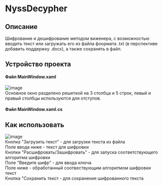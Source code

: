 # NyssDecypher
## Описание
Шифрование и дешифрование методом виженера, с возможностью вводить текст или загружать его из файла фоормата .txt (в перспективе добавить поддержку .docx), а также сохранять в файл.
## Устройство проекта
#### Файл MainWindow.xaml
![image](https://user-images.githubusercontent.com/94297614/165263899-a755bb64-372f-49d5-8f1c-66743b2673c9.png)  
Основное окно разделено решеткой на 3 столбца и 5 строк, левый и правый столбцы используются для отступов.
#### Файл MainWindow.xaml.cs

## Как использовать
![image](https://user-images.githubusercontent.com/94297614/165258773-8f3ab02d-a1e4-46cb-ba81-7c3e24d91248.png)  
Кнопка "Загрузить текст" - для загрузки текста из файла  
Поле ввода ниже - текст для шифровки  
Кнопки "Расшифровать/Зашифровать" - для запуска соответствующего алгоритма шифровки  
Поле "Введите шифр" - для ввода ключа  
Поле ниже - обработанный соотвествующим алгоритмом шифровки текст  
Кнопка "Сохранить текст - для сохранения шифрованного текста  
